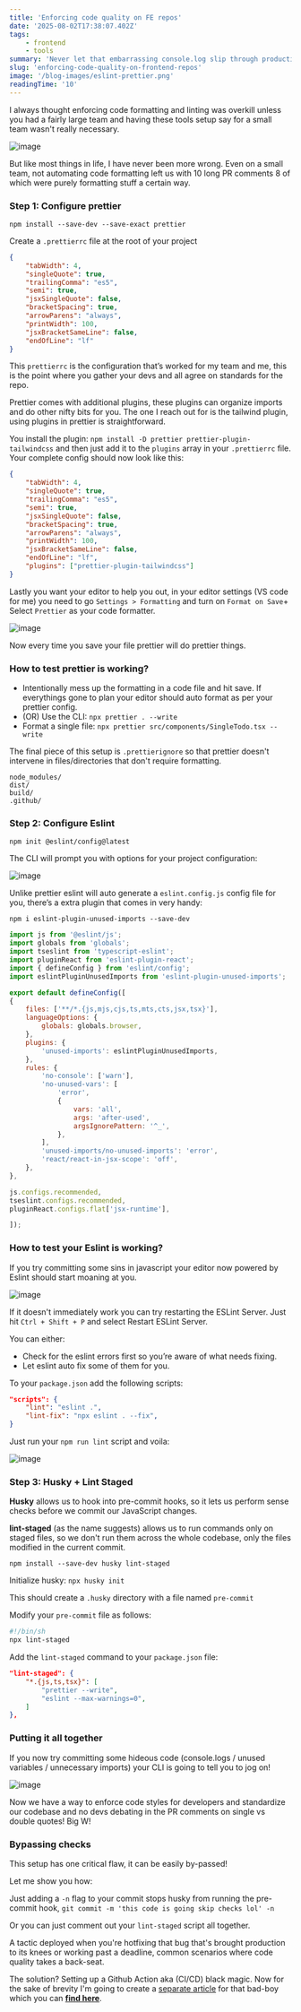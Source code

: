 ```yaml
---
title: 'Enforcing code quality on FE repos'
date: '2025-08-02T17:38:07.402Z'
tags:
    - frontend
    - tools
summary: 'Never let that embarrassing console.log slip through production'
slug: 'enforcing-code-quality-on-frontend-repos'
image: '/blog-images/eslint-prettier.png'
readingTime: '10'
---
```


I always thought enforcing code formatting and linting was overkill unless you had a fairly large team and having these tools setup say for a small team wasn't really necessary.

![image](/blog-images/eslint-prettier.png)

But like most things in life, I have never been more wrong. Even on a small team, not automating code formatting left us with 10 long PR comments 8 of which were purely formatting stuff a certain way.

### Step 1: Configure prettier

`npm install --save-dev --save-exact prettier`

Create a `.prettierrc` file at the root of your project

```json
{
    "tabWidth": 4,
    "singleQuote": true,
    "trailingComma": "es5",
    "semi": true,
    "jsxSingleQuote": false,
    "bracketSpacing": true,
    "arrowParens": "always",
    "printWidth": 100,
    "jsxBracketSameLine": false,
    "endOfLine": "lf"
}
```

This `prettierrc` is the configuration that’s worked for my team and me, this is the point where you gather your devs and all agree on standards for the repo.

Prettier comes with additional plugins, these plugins can organize imports and do other nifty bits for you. The one I reach out for is the tailwind plugin, using plugins in prettier is straightforward.

You install the plugin: `npm install -D prettier prettier-plugin-tailwindcss` and then just add it to the `plugins` array in your `.prettierrc` file. Your complete config should now look like this:

```json
{
    "tabWidth": 4,
    "singleQuote": true,
    "trailingComma": "es5",
    "semi": true,
    "jsxSingleQuote": false,
    "bracketSpacing": true,
    "arrowParens": "always",
    "printWidth": 100,
    "jsxBracketSameLine": false,
    "endOfLine": "lf",
    "plugins": ["prettier-plugin-tailwindcss"]
}
```

Lastly you want your editor to help you out, in your editor settings (VS code for me) you need to go `Settings > Formatting` and turn on `Format on Save`+ Select `Prettier` as your code formatter.

![image](/blog-images/blog-code-quality/vs-code-settings.png)

Now every time you save your file prettier will do prettier things.

### How to test prettier is working?

- Intentionally mess up the formatting in a code file and hit save. If everythings gone to plan your editor should auto format as per your prettier config.
- (OR) Use the CLI: `npx prettier . --write`
- Format a single file: `npx prettier src/components/SingleTodo.tsx --write`

The final piece of this setup is `.prettierignore` so that prettier doesn't intervene in files/directories that don't require formatting.

```ignore
node_modules/
dist/
build/
.github/
```

### Step 2: Configure Eslint

`npm init @eslint/config@latest`

The CLI will prompt you with options for your project configuration:

![image](/blog-images/blog-code-quality/eslint-config.png)


Unlike prettier eslint will auto generate a `eslint.config.js` config file for you, there’s a extra plugin that comes in very handy:

`npm i eslint-plugin-unused-imports --save-dev`

```javascript
import js from '@eslint/js';
import globals from 'globals';
import tseslint from 'typescript-eslint';
import pluginReact from 'eslint-plugin-react';
import { defineConfig } from 'eslint/config';
import eslintPluginUnusedImports from 'eslint-plugin-unused-imports';

export default defineConfig([
{
    files: ['**/*.{js,mjs,cjs,ts,mts,cts,jsx,tsx}'],
    languageOptions: {
        globals: globals.browser,
    },
    plugins: {
        'unused-imports': eslintPluginUnusedImports,
    },
    rules: {
        'no-console': ['warn'],
        'no-unused-vars': [
            'error',
            {
                vars: 'all',
                args: 'after-used',
                argsIgnorePattern: '^_',
            },
        ],
        'unused-imports/no-unused-imports': 'error',
        'react/react-in-jsx-scope': 'off',
    },
},

js.configs.recommended,
tseslint.configs.recommended,
pluginReact.configs.flat['jsx-runtime'],

]);
```

### How to test your Eslint is working?

If you try committing some sins in javascript your editor now powered by Eslint should start moaning at you.

![image](/blog-images/blog-code-quality/eslint-working.png)

If it doesn't immediately work you can try restarting the ESLint Server.
Just hit `Ctrl + Shift + P` and select Restart ESLint Server.

You can either:
- Check for the eslint errors first so you’re aware of what needs fixing.
- Let eslint auto fix some of them for you.

To your `package.json` add the following scripts:

```json
"scripts": {
    "lint": "eslint .",
    "lint-fix": "npx eslint . --fix",
}
```

Just run your `npm run lint` script and voila:

![image](/blog-images/blog-code-quality/eslint-errors.png)

### Step 3: Husky + Lint Staged

**Husky** allows us to hook into pre-commit hooks, so it lets us perform sense checks before we commit our JavaScript changes.

**lint-staged** (as the name suggests) allows us to run commands only on staged files, so we don't run them across the whole codebase, only the files modified in the current commit.

`npm install --save-dev husky lint-staged`

Initialize husky: `npx husky init`

This should create a `.husky` directory with a file named `pre-commit`

Modify your `pre-commit` file as follows:

```sh
#!/bin/sh
npx lint-staged
```

Add the `lint-staged` command to your `package.json` file:

```json
"lint-staged": {
    "*.{js,ts,tsx}": [
        "prettier --write",
        "eslint --max-warnings=0",
    ]
},
```

### Putting it all together

If you now try committing some hideous code (console.logs / unused variables / unnecessary imports) your CLI is going to tell you to jog on!

![image](/blog-images/blog-code-quality/husky.png)

Now we have a way to enforce code styles for developers and standardize our codebase and no devs debating in the PR comments on single vs double quotes! Big W!

### Bypassing checks

This setup has one critical flaw, it can be easily by-passed!

Let me show you how:

Just adding a `-n` flag to your commit stops husky from running the pre-commit hook,
`git commit -m 'this code is going skip checks lol' -n `

Or you can just comment out your `lint-staged` script all together.

A tactic deployed when you're hotfixing that bug that's brought production to its knees or working past a deadline, common scenarios where code quality takes a back-seat.

The solution? Setting up a Github Action aka (CI/CD) black magic. Now for the sake of brevity I'm going to create a [separate article](/blog/enforcing-code-quality-using-github-actions) for that bad-boy which you can **[find here](/blog/enforcing-code-quality-using-github-actions)**.